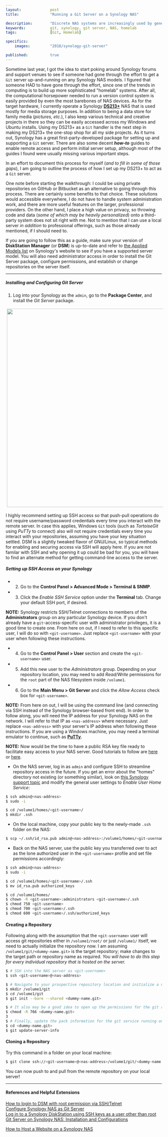 ```yaml
---
layout:             post
title:              "Running a Git Server on a Synology NAS"

description:        "Discrete NAS systems are increasingly used by general consumers as service-providers-in-a-box. In this post, I talk about doing just that exact thing. This post covers how I set up my Synology DS213+ to act as a local Git server."
keywords:           git, synology, git server, NAS, homelab
tags:               [Git, Homelab]

specifics:
    images:         "2018/synology-git-server"

published:          true
---
```


Sometime last year, I got the idea to start poking around Synology forums and support venues to see if someone had gone through the effort to get a `Git` server up-and-running on any Synology NAS models. I figured that someone HAD to have gone through the effort, since one of the trends in computing is to build up more sophisticated "homelab" systems. After all, the computational horsepower needed to run a version control system is easily provided by even the most barebones of NAS devices. As for the target hardware, I currently operate a Synology **[DS213+](https://global.download.synology.com/download/Document/Hardware/DataSheet/DiskStation/13-year/DS213/enu/Synology_DS213_Data_Sheet_enu.pdf)** NAS that is used mostly for media storage purposes. In addition to being a data store for family media (_pictures, etc._), I also keep various technical and creative projects in there so they can be easily accessed across my Windows and Ubuntu installs. Using my DS213+ as a `Git` handler is the next step in making my DS213+ the one-stop shop for all my side projects. As it turns out, Synology has a great first-party-developed package for setting up and supporting a `Git` server. There are also some decent **_how-to_** guides to enable remote access and perform initial server setup, although most of the guides I found were usually missing various important steps.

In an effort to document this process for myself (_and to fill in some of those gaps_), I am going to outline the process of how I set up my DS213+ to act as a `Git` server.

One note before starting the walkthrough: I could be using private repositories on GitHub or Bitbucket as an alternative to going through this process. There are certainly some benefits to that choice. These solutions would accessible everywhere, I do not have to handle system administration work, and there are more useful features on the larger, professional providers. On the other hand, I place a high value on privacy, so throwing code and data (_some of which may be heavily personalized_) onto a third-party system does not sit right with me. Not to mention that I can use a local server _in addition_ to professional offerings, such as those already mentioned, if I should need to.

If you are going to follow this as a guide, make sure your version of **DiskStation Manager** (or **DSM**) is up-to-date and refer to [the Applied Models list](https://www.synology.com/en-us/dsm/packages/Git) on Synology's website to see if you have a supported server model. You will also need administrator access in order to install the Git Server package, configure permissions, and establish or change repositories on the server itself.

<hr>

##### Installing and Configuring Git Server

1. Log into your Synology as the `admin`, go to the **Package Center**, and install the _Git Server_ package.

<div class="post-image">
    <a href="{{ site.url }}/{{ site.assets.posts }}/{{ page.specifics.images }}/01_git_server_install.png">
        <img src="{{ site.url }}/{{ site.assets.posts }}/{{ page.specifics.images }}/01_git_server_install.png" width="640" style="padding:4px 4px 4px 4px">
    </a>
</div>

I highly recommend setting up SSH access so that push-pull operations do not require username/password credentials every time you interact with the remote server. In case this applies, Windows `Git` tools (such as _TortoiseGit_ using _PuTTy_ to connect) also will not require credentials every time you interact with your repositories, assuming you have your key situation settled. DSM is a slightly tweaked flavor of GNU/Linux, so typical methods for enabling and securing access via SSH will apply here. If you are not familar with SSH and why opening it up could be bad for you, you will have to find an alternate method for getting command-line access to the server.

##### Setting up SSH Access on your Synology

* 2) Go to the **Control Panel > Advanced Mode > Terminal & SNMP**.
* 3) Click the *Enable SSH Service* option under the **Terminal** tab. Change your default SSH port, if desired.

**NOTE:** Synology restricts SSH/Telnet connections to members of the **Administrators** group on any particular Synology device. If you don't already have a `git`-access-specific user with administrator privileges, it is a good time to create one. From here on out, if I need to refer to this specific user, I will do so with `<git-username>`. Just replace `<git-username>` with your user when following these instructions.

* 4) Go to the **Control Panel > User** section and create the `<git-username>` user.
* 5) Add this new user to the _Administrators_ group. Depending on your repository location, you may need to add _Read/Write_ permissions for the `root` part of the NAS filesystem inside `/volume1`.
* 6) Go to the **Main Menu > Git Server** and click the _Allow Access_ check box for `<git-username>`.

**NOTE:** From here on out, I will be using the command line (and connecting via SSH instead of the Synology browser-based front end). In order to follow along, you will need the IP address for your Synology NAS on the network. I will refer to that IP as `<nas-address>` where necessary. Just replace `<nas-address>` with your server's IP address when following these instructions. If you are using a Windows machine, you may need a terminal emulator to continue, such as **[PuTTy](https://www.putty.org/)**.

**NOTE:** Now would be the time to have a public RSA key file ready to facilitate easy access to your NAS server. Good tutorials to follow are [here](https://www.debian.org/devel/passwordlessssh) or [here](https://www.digitalocean.com/community/tutorials/how-to-set-up-ssh-keys-on-ubuntu-1604).

* On the NAS server, log in as `admin` and configure SSH to streamline repository access in the future. If you get an error about the "homes" directory not existing (or something similar), look on [this Synology support topic](https://www.synology.com/en-global/knowledgebase/DSM/help/DSM/AdminCenter/file_user_advanced) and modify the general user settings to _Enable User Home Service_:

```bash
$ ssh admin@<nas-address>
$ sudo -i

$ cd /volume1/homes/<git-username>/
$ mkdir .ssh
```

* On the local machine, copy your public key to the newly-made `.ssh` folder on the NAS:

```bash
$ scp ~/.ssh/id_rsa.pub admin@<nas-address>:/volume1/homes/<git-username>/.ssh
```

* Back on the NAS server, use the public key you transferred over to act as the lone authorized user in the `<git-username>` profile and set file permissions accordingly:

```bash
$ ssh admin@<nas-address>
$ sudo -i

$ cd /volume1/homes/<git-username>/.ssh
$ mv id_rsa.pub authorized_keys

$ cd /volume1/homes/
$ chown -R <git-username>:administrators <git-username>/.ssh
$ chmod 750 <git-username>
$ chmod 700 <git-username>/.ssh
$ chmod 600 <git-username>/.ssh/authorized_keys
```

#### Creating a Repository

Following along with the assumption that the `<git-username>` user will access git repositories either in `/volume1/root/` or just `/volume1/` itself, we need to actually initialize the repository now. I am assuming `/volume1/git/<dummy-name.git>` is the target repository; make changes to the target path or repository name as required. _You will have to do this step for every individual repository that is hosted on the server._

```bash
$ # SSH into the NAS server as <git-username>
$ ssh <git-username>@<nas-address>

$ # Navigate to your prospective repository location and initialize a new, shared repository
$ mkdir /volume1/git
$ cd /volume1/git
$ git init --bare --shared <dummy-name.git>

$ # It also may be a good idea to open up the permissions for the git repository, just in case
$ chmod -R 766 <dummy-name.git>
3
$ # Finally, update the pack information for the git service running on the NAS
$ cd <dummy-name.git>
$ git update-server-info
```

#### Cloning a Repository

Try this command in a folder on your local machine:

```bash
$ git clone ssh://<git-username>@<nas-address>/volume1/git/<dummy-name.git>
```

You can now push to and pull from the remote repository on your local server!

<hr>

#### References and Helpful Extensions

[How to login to DSM with root permission via SSH/Telnet](https://www.synology.com/en-us/knowledgebase/DSM/tutorial/General/How_to_login_to_DSM_with_root_permission_via_SSH_Telnet)<br>
[Configure Synology NAS as Git Server](https://gist.github.com/walkerjeffd/374750c366605cd5123d)<br>
[Log in to a Synology DiskStation using SSH keys as a user other than root](https://www.chainsawonatireswing.com/2012/01/16/log-in-to-a-synology-diskstation-using-ssh-keys-as-a-user-other-than-root/)<br>
[Git Server on Synology NAS: Installation and Configurations](http://blog.netgloo.com/2015/04/20/git-server-on-synology-ds115j-installation-and-configurations)<br>

[How to Host a Website on a Synology NAS](https://www.synology.com/en-us/knowledgebase/DSM/tutorial/Application/How_to_host_a_website_on_Synology_NAS)<br>
